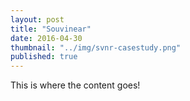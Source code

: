 ```yaml
---
layout: post
title: "Souvinear"
date: 2016-04-30
thumbnail: "../img/svnr-casestudy.png"
published: true
---
```


This is where the content goes!

